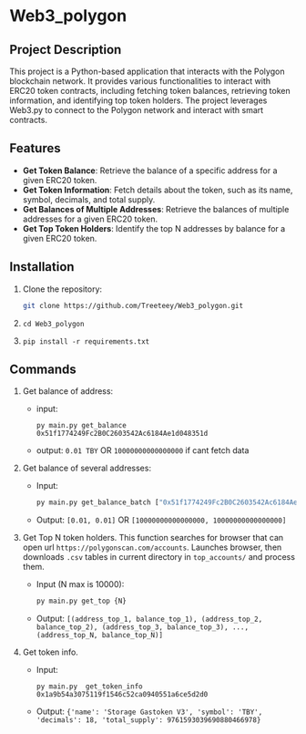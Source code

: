 # Web3_polygon

## Project Description

This project is a Python-based application that interacts with the Polygon blockchain network. It provides various functionalities to interact with ERC20 token contracts, including fetching token balances, retrieving token information, and identifying top token holders. The project leverages Web3.py to connect to the Polygon network and interact with smart contracts.

## Features

- **Get Token Balance**: Retrieve the balance of a specific address for a given ERC20 token.
- **Get Token Information**: Fetch details about the token, such as its name, symbol, decimals, and total supply.
- **Get Balances of Multiple Addresses**: Retrieve the balances of multiple addresses for a given ERC20 token.
- **Get Top Token Holders**: Identify the top N addresses by balance for a given ERC20 token.

## Installation

1. Clone the repository:
   ```sh
   git clone https://github.com/Treeteey/Web3_polygon.git
   ```

2. `cd Web3_polygon`
3. `pip install -r requirements.txt`


## Commands

1. Get balance of address:
   
   - input: 
        ```
        py main.py get_balance 0x51f1774249Fc2B0C2603542Ac6184Ae1d048351d
        ```
   - output: `0.01 TBY` OR `10000000000000000` if cant fetch data
  
1. Get balance of several addresses:
   
   - Input: 
        ```sh
        py main.py get_balance_batch ["0x51f1774249Fc2B0C2603542Ac6184Ae1d048351d", "0x4830AF4aB9cd9E381602aE50f71AE481a7727f7C"]
        ```
   - Output: `[0.01, 0.01]` OR `[10000000000000000, 10000000000000000]`
  
2. Get Top N token holders. This function searches for browser that can open url `https://polygonscan.com/accounts`. Launches browser, then downloads `.csv` tables in current directory in `top_accounts/` and process them.

    - Input (N max is 10000):
        ```sh
        py main.py get_top {N}
        ```  
    - Output: `[(address_top_1, balance_top_1), (address_top_2, balance_top_2), (address_top_3, balance_top_3), ..., (address_top_N, balance_top_N)]`

3. Get token info.

    - Input: 
        ```
        py main.py  get_token_info 0x1a9b54a3075119f1546c52ca0940551a6ce5d2d0
        ```
    - Output: `{'name': 'Storage Gastoken V3', 'symbol': 'TBY', 'decimals': 18, 'total_supply': 9761593039690880466978}`